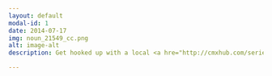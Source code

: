 ```yaml
---
layout: default
modal-id: 1
date: 2014-07-17
img: noun_21549_cc.png
alt: image-alt
description: Get hooked up with a local <a hre="http://cmxhub.com/series/">CMX Series.</a> CMX Series are local events for community professionals hosted by approved CMX Organizers all over the world.

---
```

